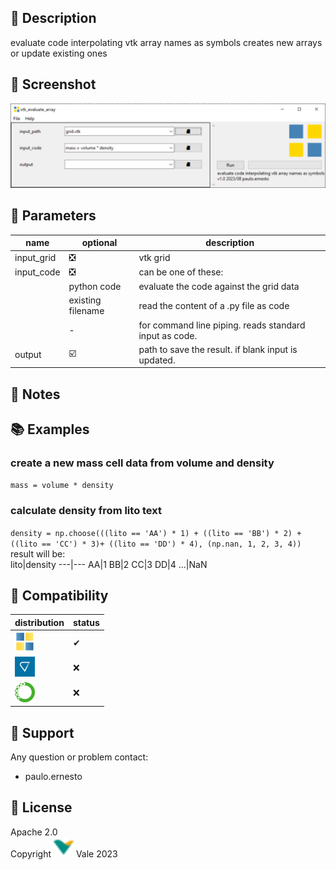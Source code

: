 ## 📌 Description
evaluate code interpolating vtk array names as symbols
creates new arrays or update existing ones
## 📸 Screenshot
![screenshot1](https://github.com/pemn/assets/blob/main/vtk_evaluate_array1.png?raw=true)
## 📝 Parameters
name|optional|description
---|---|------
input_grid|❎|vtk grid
input_code|❎|can be one of these:
||python code|evaluate the code against the grid data
||existing filename|read the content of a .py file as code
||-|for command line piping. reads standard input as code.
output|☑️|path to save the result. if blank input is updated.

## 📓 Notes
## 📚 Examples
### create a new mass cell data from volume and density  
`mass = volume * density`  
### calculate density from lito text  
`density = np.choose(((lito == 'AA') * 1) + ((lito == 'BB') * 2) + ((lito == 'CC') * 3)+ ((lito == 'DD') * 4), (np.nan, 1, 2, 3, 4))`
result will be:  
lito|density
---|---
AA|1
BB|2
CC|3
DD|4
...|NaN

## 🧩 Compatibility
distribution|status
---|---
![winpython_icon](https://github.com/pemn/assets/blob/main/winpython_icon.png?raw=true)|✔
![vulcan_icon](https://github.com/pemn/assets/blob/main/vulcan_icon.png?raw=true)|❌
![anaconda_icon](https://github.com/pemn/assets/blob/main/anaconda_icon.png?raw=true)|❌
## 🙋 Support
Any question or problem contact:
 - paulo.ernesto
## 💎 License
Apache 2.0  
Copyright ![vale_logo_only](https://github.com/pemn/assets/blob/main/vale_logo_only_r.svg?raw=true) Vale 2023
